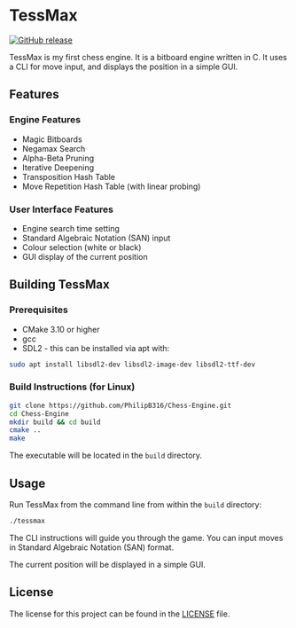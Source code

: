 # TessMax

[![GitHub release](https://img.shields.io/github/release/PhilipB316/Chess-Engine.svg)](https://github.com/PhilipB316/Chess-Engine/releases/latest)

TessMax is my first chess engine. It is a bitboard engine written in C. It uses a CLI for move input, and displays the position in a simple GUI.

## Features

### Engine Features

- Magic Bitboards
- Negamax Search
- Alpha-Beta Pruning
- Iterative Deepening
- Transposition Hash Table
- Move Repetition Hash Table (with linear probing)

### User Interface Features

- Engine search time setting
- Standard Algebraic Notation (SAN) input
- Colour selection (white or black)
- GUI display of the current position

## Building TessMax

### Prerequisites

- CMake 3.10 or higher
- gcc
- SDL2 - this can be installed via apt with:

```sh
sudo apt install libsdl2-dev libsdl2-image-dev libsdl2-ttf-dev
```

### Build Instructions (for Linux)

```sh
git clone https://github.com/PhilipB316/Chess-Engine.git
cd Chess-Engine
mkdir build && cd build
cmake ..
make
```

The executable will be located in the `build` directory.

## Usage

Run TessMax from the command line from within the `build` directory:

```sh
./tessmax
```

The CLI instructions will guide you through the game. You can input moves in Standard Algebraic Notation (SAN) format.

The current position will be displayed in a simple GUI.

## License

The license for this project can be found in the [LICENSE](LICENSE) file.
